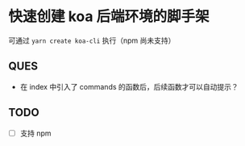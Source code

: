 # 快速创建 koa 后端环境的脚手架

可通过 `yarn create koa-cli` 执行（npm 尚未支持）

## QUES

- 在 index 中引入了 commands 的函数后，后续函数才可以自动提示？

## TODO

- [ ] 支持 npm
